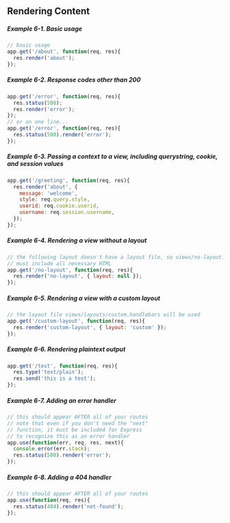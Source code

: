 ## Rendering Content

##### Example 6-1. Basic usage

```js
// basic usage
app.get('/about', function(req, res){
  res.render('about');
});
```

##### Example 6-2. Response codes other than 200

```js
app.get('/error', function(req, res){
  res.status(500);
  res.render('error');
});
// or on one line...
app.get('/error', function(req, res){
  res.status(500).render('error');
});
```

##### Example 6-3. Passing a context to a view, including querystring, cookie, and session values

```js
app.get('/greeting', function(req, res){
  res.render('about', {
    message: 'welcome',
    style: req.query.style,
    userid: req.cookie.userid,
    username: req.session.username,
  });
});
```

##### Example 6-4. Rendering a view without a layout

```js
// the following layout doesn't have a layout file, so views/no-layout.handlebars
// must include all necessary HTML
app.get('/no-layout', function(req, res){
  res.render('no-layout', { layout: null });
});
```

##### Example 6-5. Rendering a view with a custom layout

```js
// the layout file views/layouts/custom.handlebars will be used
app.get('/custom-layout', function(req, res){
  res.render('custom-layout', { layout: 'custom' });
});
```

##### Example 6-6. Rendering plaintext output

```js
app.get('/test', function(req, res){
  res.type('text/plain');
  res.send('this is a test');
});
```

##### Example 6-7. Adding an error handler

```js
// this should appear AFTER all of your routes
// note that even if you don't need the "next"
// function, it must be included for Express
// to recognize this as an error handler
app.use(function(err, req, res, next){
  console.error(err.stack);
  res.status(500).render('error');
});
```

##### Example 6-8. Adding a 404 handler

```js
// this should appear AFTER all of your routes
app.use(function(req, res){
  res.status(404).render('not-found');
});
```
